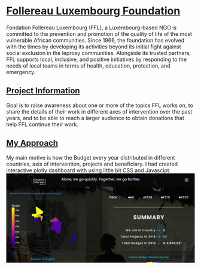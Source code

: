 <h1><a href="https://ffl.lu/" target="_blank"> Follereau Luxembourg Foundation</a></h1>
<p> Fondation Follereau Luxembourg (FFL), a Luxembourg-based NGO is committed to the prevention and promotion of the quality of life of the most vulnerable African communities. Since 1966, the foundation has evolved with the times by developing its activities beyond its initial fight against social exclusion in the leprosy communities.  Alongside its trusted partners, FFL supports local, inclusive, and positive initiatives by responding to the needs of local teams in terms of health, education, protection, and emergency. </p>

<h2><a href = "https://www.vizforsocialgood.com/join-a-project/fondation-follereau-luxembourg"  target="_blank">Project Information</a></h2>
<p>Goal is to raise awareness about one or more of the topics FFL works on, to share the details of their work in different axes of intervention over the past years, and to be able to reach a larger audience to obtain donations that help FFL continue their work.</p>

<h2><a href = "http://ffl-dashboard.herokuapp.com/"  target="_blank"> My Approach</a></h2>
My main motive is how the Budget every year distributed in different countries, axis of intervention, projects and beneficiary. I had created interactive plotly dashboard with using little bit CSS and Javascipt. 

<br>
<img src="assets/Pictures/Capture.PNG"  alt="Image" >
